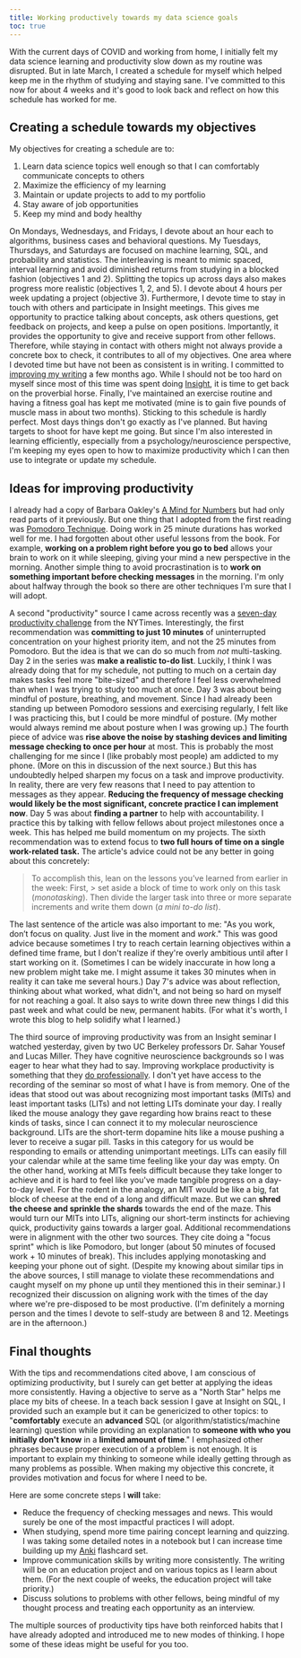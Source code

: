 ```yaml
---
title: Working productively towards my data science goals
toc: true
---
```


With the current days of COVID and working from home, I initially felt my data science learning and productivity slow down as my routine was disrupted. But in late March, I created a schedule for myself which helped keep me in the rhythm of studying and staying sane. I've committed to this now for about 4 weeks and it's good to look back and reflect on how this schedule has worked for me.

## Creating a schedule towards my objectives

My objectives for creating a schedule are to:
1. Learn data science topics well enough so that I can comfortably communicate concepts to others
2. Maximize the efficiency of my learning
3. Maintain or update projects to add to my portfolio
4. Stay aware of job opportunities
5. Keep my mind and body healthy

On Mondays, Wednesdays, and Fridays, I devote about an hour each to algorithms, business cases and behavioral questions. My Tuesdays, Thursdays, and Saturdays are focused on machine learning, SQL, and probability and statistics. The interleaving is meant to mimic spaced, interval learning and avoid diminished returns from studying in a blocked fashion (objectives 1 and 2). Splitting the topics up across days also makes progress more realistic (objectives 1, 2, and 5). I devote about 4 hours per week updating a project (objective 3). Furthermore, I devote time to stay in touch with others and participate in Insight meetings. This gives me opportunity to practice talking about concepts, ask others questions, get feedback on projects, and keep a pulse on open positions. Importantly, it provides the opportunity to give and receive support from other fellows. Therefore, while staying in contact with others might not always provide a concrete box to check, it contributes to all of my objectives. One area where I devoted time but have not been as consistent is in writing. I committed to [improving my writing](https://benslack19.github.io/writing/) a few months ago. While I should not be too hard on myself since most of this time was spent doing [Insight](https://insightfellows.com/data-science), it is time to get back on the proverbial horse. Finally, I've maintained an exercise routine and having a fitness goal has kept me motivated (mine is to gain five pounds of muscle mass in about two months). Sticking to this schedule is hardly perfect. Most days things don't go exactly as I've planned. But having targets to shoot for have kept me going. But since I'm also interested in learning efficiently, especially from a psychology/neuroscience perspective, I'm keeping my eyes open to how to maximize productivity which I can then use to integrate or update my schedule.

## Ideas for improving productivity

I already had a copy of Barbara Oakley's [A Mind for Numbers](https://www.amazon.com/Mind-Numbers-Science-Flunked-Algebra-ebook/dp/B00G3L19ZU) but had only read parts of it previously. But one thing that I adopted from the first reading was [Pomodoro Technique](https://en.wikipedia.org/wiki/Pomodoro_Technique). Doing work in 25 minute durations has worked well for me. I had forgotten about other useful lessons from the book. For example, **working on a problem right before you go to bed** allows your brain to work on it while sleeping, giving your mind a new perspective in the morning. Another simple thing to avoid procrastination is to **work on something important before checking messages** in the morning. I'm only about halfway through the book so there are other techniques I'm sure that I will adopt.

A second "productivity" source I came across recently was a [seven-day productivity challenge](https://www.nytimes.com/programs/productivity-challenge) from the NYTimes. Interestingly, the first recommendation was **committing to just 10 minutes** of uninterrupted concentration on your highest priority item, and not the 25 minutes from Pomodoro. But the idea is that we can do so much from *not* multi-tasking. Day 2 in the series was **make a realistic to-do list**. Luckily, I think I was already doing that for my schedule, not putting to much on a certain day makes tasks feel more "bite-sized" and therefore I feel less overwhelmed than when I was trying to study too much at once. Day 3 was about being mindful of posture, breathing, and movement. Since I had already been standing up between Pomodoro sessions and exercising regularly, I felt like I was practicing this, but I could be more mindful of posture. (My mother would always remind me about posture when I was growing up.) The fourth piece of advice was **rise above the noise by stashing devices and limiting message checking to once per hour** at most. This is probably the most challenging for me since I (like probably most people) am addicted to my phone. (More on this in discussion of the next source.) But this has undoubtedly helped sharpen my focus on a task and improve productivity. In reality, there are very few reasons that I need to pay attention to messages as they appear. **Reducing the frequency of message checking would likely be the most significant, concrete practice I can implement now**. Day 5 was about **finding a partner** to help with accountability. I practice this by talking with fellow fellows about project milestones once a week. This has helped me build momentum on my projects. The sixth recommendation was to extend focus to **two full hours of time on a single work-related task.** The article's advice could not be any better in going about this concretely:

> To accomplish this, lean on the lessons you’ve learned from earlier in the week: First, > set aside a block of time to work only on this task (*monotasking*). Then divide the larger task into three or more separate increments and write them down (*a mini to-do list*).

The last sentence of the article was also important to me: "As you work, don’t focus on quality. Just live in the moment and *work*." This was good advice because sometimes I try to reach certain learning objectives within a defined time frame, but I don't realize if they're overly ambitious until after I start working on it. (Sometimes I can be widely inaccurate in how long a new problem might take me. I might assume it takes 30 minutes when in reality it can take me several hours.) Day 7's advice was about reflection, thinking about what worked, what didn't, and not being so hard on myself for not reaching a goal. It also says to write down three new things I did this past week and what could be new, permanent habits. (For what it's worth, I wrote this blog to help solidify what I learned.)

The third source of improving productivity was from an Insight seminar I watched yesterday, given by two UC Berkeley professors Dr. Sahar Yousef and Lucas Miller. They have cognitive neuroscience backgrounds so I was eager to hear what they had to say. Improving workplace productivity is something that they [do professionally](https://stoa.partners). I don't yet have access to the recording of the seminar so most of what I have is from memory. One of the ideas that stood out was about recognizing most important tasks (MITs) and least important tasks (LITs) and not letting LITs dominate your day. I really liked the mouse analogy they gave regarding how brains react to these kinds of tasks, since I can connect it to my molecular neuroscience background. LITs are the short-term dopamine hits like a mouse pushing a lever to receive a sugar pill. Tasks in this category for us would be responding to emails or attending unimportant meetings. LITs can easily fill your calendar while at the same time feeling like your day was empty. On the other hand, working at MITs feels difficult because they take longer to achieve and it is hard to feel like you've made tangible progress on a day-to-day level. For the rodent in the analogy, an MIT would be like a big, fat block of cheese at the end of a long and difficult maze. But we can **shred the cheese and sprinkle the shards** towards the end of the maze. This would turn our MITs into LITs, aligning our short-term instincts for achieving quick, productivity gains towards a larger goal. Additional recommendations were in alignment with the other two sources. They cite doing a "focus sprint" which is like Pomodoro, but longer (about 50 minutes of focused work + 10 minutes of break). This includes applying monotasking and keeping your phone out of sight. (Despite my knowing about similar tips in the above sources, I still manage to violate these recommendations and caught myself on my phone up until they mentioned this in their seminar.) I recognized their discussion on aligning work with the times of the day where we're pre-disposed to be most productive. (I'm definitely a morning person and the times I devote to self-study are between 8 and 12. Meetings are in the afternoon.)

## Final thoughts

With the tips and recommendations cited above, I am conscious of optimizing productivity, but I surely can get better at applying the ideas more consistently. Having a objective to serve as a "North Star" helps me place my bits of cheese. In a teach back session I gave at Insight on SQL, I provided such an example but it can be genericized to other topics: to "**comfortably** execute an **advanced** SQL (or algorithm/statistics/machine learning) question while providing an explanation to **someone with who you initially don't know** in a **limited amount of time**." I emphasized other phrases because proper execution of a problem is not enough. It is important to explain my thinking to someone while ideally getting through as many problems as possible. When making my objective this concrete, it provides motivation and focus for where I need to be.

 Here are some concrete steps I **will** take:
- Reduce the frequency of checking messages and news. This would surely be one of the most impactful practices I will adopt.
- When studying, spend more time pairing concept learning and quizzing. I was taking some detailed notes in a notebook but I can increase time building up my [Anki](https://ankiweb.net/about) flashcard set.
- Improve communication skills by writing more consistently. The writing will be on an education project and on various topics as I learn about them. (For the next couple of weeks, the education project will take priority.)
- Discuss solutions to problems with other fellows, being mindful of my thought process and treating each opportunity as an interview.

The multiple sources of productivity tips have both reinforced habits that I have already adopted and introduced me to new modes of thinking. I hope some of these ideas might be useful for you too.
